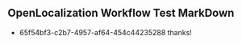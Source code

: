 ## OpenLocalization Workflow Test MarkDown

* 65f54bf3-c2b7-4957-af64-454c44235288 
thanks!



<!--HONumber=Jan16_HO2-->
